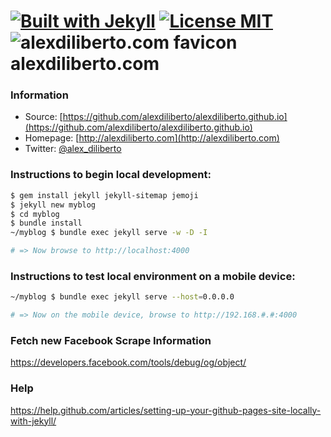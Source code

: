 [![Built with Jekyll](http://img.shields.io/badge/Built%20with-Jekyll-blue.svg)](http://jekyllrb.com/)
[![License MIT](http://img.shields.io/badge/license-MIT-blue.svg)](http://en.wikipedia.org/wiki/MIT_License)
![alexdiliberto.com favicon](/favicon.ico) alexdiliberto.com
=================

### Information

* Source: [https://github.com/alexdiliberto/alexdiliberto.github.io](https://github.com/alexdiliberto/alexdiliberto.github.io)
* Homepage: [http://alexdiliberto.com](http://alexdiliberto.com)
* Twitter: [@alex_diliberto](http://twitter.com/alex_diliberto)

### Instructions to begin local development:

```sh
$ gem install jekyll jekyll-sitemap jemoji
$ jekyll new myblog
$ cd myblog
$ bundle install
~/myblog $ bundle exec jekyll serve -w -D -I

# => Now browse to http://localhost:4000
```

### Instructions to test local environment on a mobile device:

```sh
~/myblog $ bundle exec jekyll serve --host=0.0.0.0

# => Now on the mobile device, browse to http://192.168.#.#:4000
```

### Fetch new Facebook Scrape Information

https://developers.facebook.com/tools/debug/og/object/

### Help

https://help.github.com/articles/setting-up-your-github-pages-site-locally-with-jekyll/
